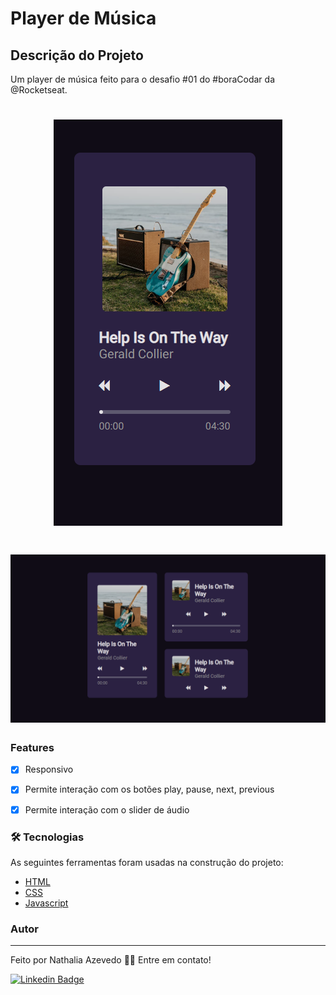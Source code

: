 # Player de Música

## Descrição do Projeto
<p align="left">Um player de música feito para o desafio #01 do #boraCodar da @Rocketseat.</p> 

<h1 align="center">
  <img alt="Player de Música" src="./assets/captura9.PNG" />
</h1>

<h1 align="center">
  <img alt="Player de Música" src="./assets/captura10.PNG" />
</h1>

### Features

- [x] Responsivo
- [x] Permite interação com os botões play, pause, next, previous
- [x] Permite interação com o slider de áudio


### 🛠 Tecnologias

As seguintes ferramentas foram usadas na construção do projeto:

- [HTML](https://developer.mozilla.org/pt-BR/docs/Web/HTML)
- [CSS](https://developer.mozilla.org/pt-BR/docs/Web/CSS)
- [Javascript](https://developer.mozilla.org/pt-BR/docs/Web/JavaScript)

### Autor
---

Feito por Nathalia Azevedo 👋🏽 Entre em contato!

[![Linkedin Badge](https://img.shields.io/badge/-Nathalia-blue?style=flat-square&logo=Linkedin&logoColor=white&link=https://www.linkedin.com/in/tgmarinho/)](https://www.linkedin.com/in/azevedo-nathalia/)
